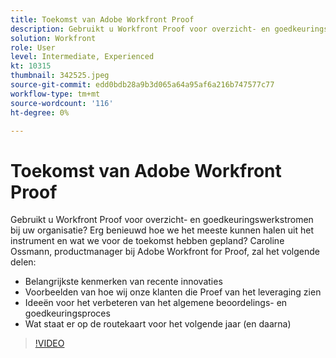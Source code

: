 ```yaml
---
title: Toekomst van Adobe Workfront Proof
description: Gebruikt u Workfront Proof voor overzicht- en goedkeuringswerkstromen bij uw organisatie? Erg benieuwd hoe we het meeste kunnen halen uit het instrument en wat we voor de toekomst hebben gepland.
solution: Workfront
role: User
level: Intermediate, Experienced
kt: 10315
thumbnail: 342525.jpeg
source-git-commit: edd0bdb28a9b3d065a64a95af6a216b747577c77
workflow-type: tm+mt
source-wordcount: '116'
ht-degree: 0%

---
```


# Toekomst van Adobe Workfront Proof

Gebruikt u Workfront Proof voor overzicht- en goedkeuringswerkstromen bij uw organisatie? Erg benieuwd hoe we het meeste kunnen halen uit het instrument en wat we voor de toekomst hebben gepland? Caroline Ossmann, productmanager bij Adobe Workfront for Proof, zal het volgende delen:

* Belangrijkste kenmerken van recente innovaties
* Voorbeelden van hoe wij onze klanten die Proef van het leveraging zien
* Ideeën voor het verbeteren van het algemene beoordelings- en goedkeuringsproces
* Wat staat er op de routekaart voor het volgende jaar (en daarna)

>[!VIDEO](https://video.tv.adobe.com/v/342525/?quality=12&learn=on)
